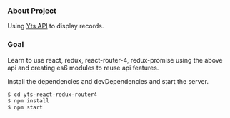 ### About Project
Using  [Yts API](https://yts.ag/api) to display records.

### Goal
Learn to use react, redux, react-router-4, redux-promise using the above api and creating es6 modules to reuse api features.

Install the dependencies and devDependencies and start the server.

```sh
$ cd yts-react-redux-router4
$ npm install
$ npm start
```